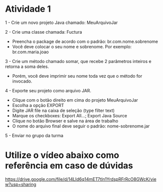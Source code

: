 # Atividade 1

1 -   Crie um novo projeto Java chamado: MeuArquivoJar

2 -   Crie uma classe chamada: Fuctura
- Preencha o package de acordo com o padrão: br.com.nome.sobrenome
- Você deve colocar o seu nome e sobrenome. Por exemplo: br.com.maria.joao

3 -   Crie um método chamado somar, que recebe 2 parâmetros inteiros e retorna a soma deles.
- Porém, você deve imprimir seu nome toda vez que o método for invocado.

4 -   Exporte seu projeto como arquivo JAR.
- Clique com o botão direito em cima do projeto MeuArquivoJar
- Escolha a opção EXPORT
- Digite JAR file na caixa de seleção (type filter text)
- Marque os checkboxes: Export All...; Export Java Source
- Clique no botão Browser e salve na área de trabalho
- O nome do arquivo final deve seguir o padrão: nome-sobrenome.jar

5   - Enviar no grupo da turma

# Utilize o vídeo abaixo como referência em caso de dúvidas

https://drive.google.com/file/d/14LId6q14mET7tln1YrdspRFrRcO8GWcK/view?usp=sharing
